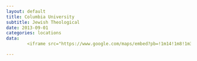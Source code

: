 ```yaml
---
layout: default
title: Columbia University
subtitle: Jewish Theological
date: 2013-09-01
categories: locations
data: 
        <iframe src="https://www.google.com/maps/embed?pb=!1m14!1m8!1m3!1d3019.7254404999467!2d-73.9605882!3d40.81202679999999!3m2!1i1024!2i768!4f13.1!3m3!1m2!1s0x89c2f6401b1da51d%3A0x2a45d0e6dcb11c5d!2s3080+Broadway%2C+Columbia+University%2C+New+York%2C+NY+10027!5e0!3m2!1sen!2sus!4v1409240022928" width="100%" height="350" frameborder="0" style="border:0"></iframe>

---
```

